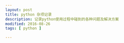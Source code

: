 ```yaml
---
layout: post
title: python 杂项记录
description: 记录python使用过程中碰到的各种问题及解决方案
modified: 2016-08-26
tags: [ python ]

---
```

